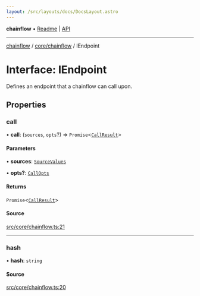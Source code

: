 ```yaml
---
layout: /src/layouts/docs/DocsLayout.astro
---
```


**chainflow** • [Readme](/docs/README) \| [API](/docs/modules)

***

[chainflow](/docs/README) / [core/chainflow](/docs/core/chainflow/README) / IEndpoint

# Interface: IEndpoint

Defines an endpoint that a chainflow can call upon.

## Properties

### call

• **call**: (`sources`, `opts`?) => `Promise`\<[`CallResult`](/docs/core/chainflow/interfaces/CallResult)\>

#### Parameters

• **sources**: [`SourceValues`](/docs/core/inputNode/type-aliases/SourceValues)

• **opts?**: [`CallOpts`](/docs/core/chainflow/interfaces/CallOpts)

#### Returns

`Promise`\<[`CallResult`](/docs/core/chainflow/interfaces/CallResult)\>

#### Source

[src/core/chainflow.ts:21](https://github.com/edwinlzs/chainflow/blob/99ff659/src/core/chainflow.ts#L21)

***

### hash

• **hash**: `string`

#### Source

[src/core/chainflow.ts:20](https://github.com/edwinlzs/chainflow/blob/99ff659/src/core/chainflow.ts#L20)
